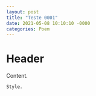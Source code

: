 ```yaml
---
layout: post
title: "Teste 0001"
date: 2021-05-08 10:10:10 -0000
categories: Poem
---
```


# Header

Content.

```
Style.
```